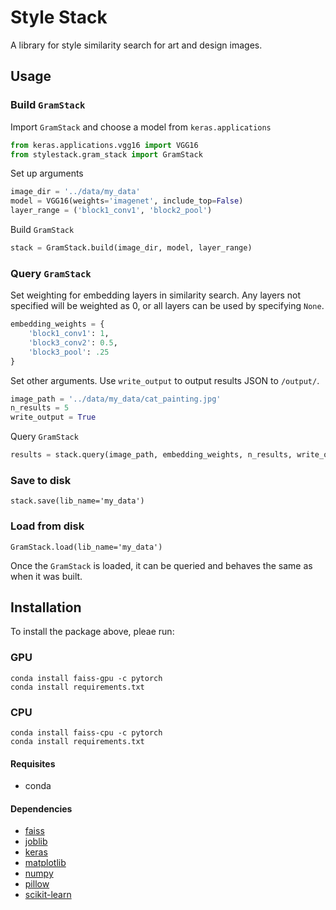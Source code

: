 # Style Stack
A library for style similarity search for art and design images.

## Usage
### Build `GramStack`
Import `GramStack` and choose a model from `keras.applications`
```python
from keras.applications.vgg16 import VGG16
from stylestack.gram_stack import GramStack
```
Set up arguments
```python
image_dir = '../data/my_data'
model = VGG16(weights='imagenet', include_top=False)
layer_range = ('block1_conv1', 'block2_pool')
```
Build `GramStack`
```python
stack = GramStack.build(image_dir, model, layer_range)
```
### Query `GramStack`
Set weighting for embedding layers in similarity search. Any layers not specified will be weighted as 0, or all layers can be used by specifying `None`.
```python
embedding_weights = {
    'block1_conv1': 1,
    'block3_conv2': 0.5,
    'block3_pool': .25
}
```
Set other arguments. Use `write_output` to output results JSON to `/output/`.
```python
image_path = '../data/my_data/cat_painting.jpg'
n_results = 5
write_output = True
```
Query `GramStack`
```python
results = stack.query(image_path, embedding_weights, n_results, write_output)
```
### Save to disk
```
stack.save(lib_name='my_data')
```
### Load from disk
```
GramStack.load(lib_name='my_data')
```
Once the `GramStack` is loaded, it can be queried and behaves the same as when it was built.


## Installation
To install the package above, pleae run:

### GPU
```shell
conda install faiss-gpu -c pytorch
conda install requirements.txt
```

### CPU
```shell
conda install faiss-cpu -c pytorch
conda install requirements.txt
```

#### Requisites

- conda

#### Dependencies

- [faiss](https://github.com/facebookresearch/faiss/wiki)
- [joblib](https://joblib.readthedocs.io/en/latest/)
- [keras](keras.io)
- [matplotlib](https://matplotlib.org/)
- [numpy](http://www.numpy.org/)
- [pillow](https://python-pillow.org/)
- [scikit-learn](https://scikit-learn.org/stable/)

